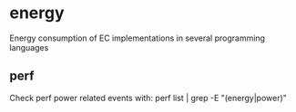 # energy
Energy consumption of EC implementations in several programming languages

## perf
Check perf power related events with:
    perf list | grep -E "(energy|power)"
